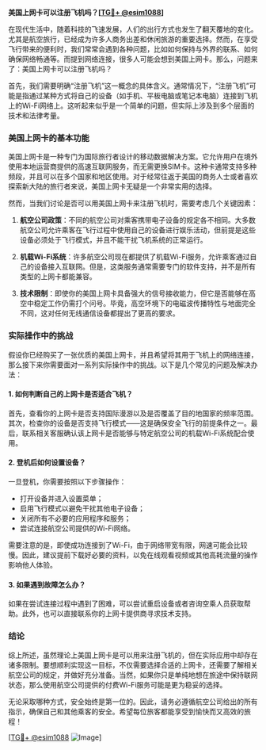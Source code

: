 **美国上网卡可以注册飞机吗？[[TG💪+ @esim1088](https://t.me/s/esim1088)]**

在现代生活中，随着科技的飞速发展，人们的出行方式也发生了翻天覆地的变化。尤其是航空旅行，已经成为许多人商务出差和休闲旅游的重要选择。然而，在享受飞行带来的便利时，我们常常会遇到各种问题，比如如何保持与外界的联系、如何确保网络畅通等。而提到网络连接，很多人可能会想到美国上网卡。那么，问题来了：美国上网卡可以注册飞机吗？

首先，我们需要明确“注册飞机”这一概念的具体含义。通常情况下，“注册飞机”可能是指通过某种方式将自己的设备（如手机、平板电脑或笔记本电脑）连接到飞机上的Wi-Fi网络上。这听起来似乎是一个简单的问题，但实际上涉及到多个层面的技术和法律考量。

### 美国上网卡的基本功能

美国上网卡是一种专门为国际旅行者设计的移动数据解决方案。它允许用户在境外使用本地运营商提供的高速互联网服务，而无需更换SIM卡。这种卡通常支持多种频段，并且可以在多个国家和地区使用。对于经常往返于美国的商务人士或者喜欢探索新大陆的旅行者来说，美国上网卡无疑是一个非常实用的选择。

然而，当我们讨论是否可以用美国上网卡来注册飞机时，需要考虑几个关键因素：

1. **航空公司政策**：不同的航空公司对乘客携带电子设备的规定各不相同。大多数航空公司允许乘客在飞行过程中使用自己的设备进行娱乐活动，但前提是这些设备必须处于飞行模式，并且不能干扰飞机系统的正常运行。
   
2. **机载Wi-Fi系统**：许多航空公司现在都提供了机载Wi-Fi服务，允许乘客通过自己的设备接入互联网。但是，这类服务通常需要专门的软件支持，并不是所有类型的上网卡都能兼容。

3. **技术限制**：即使你的美国上网卡具备强大的信号接收能力，但它是否能够在高空中稳定工作仍需打个问号。毕竟，高空环境下的电磁波传播特性与地面完全不同，这对任何无线通信设备都提出了更高的要求。

### 实际操作中的挑战

假设你已经购买了一张优质的美国上网卡，并且希望将其用于飞机上的网络连接，那么接下来你需要面对一系列实际操作中的挑战。以下是几个常见的问题及解决办法：

#### 1. 如何判断自己的上网卡是否适合飞机？
首先，查看你的上网卡是否支持国际漫游以及是否覆盖了目的地国家的频率范围。其次，检查你的设备是否支持飞行模式——这是确保安全飞行的前提条件之一。最后，联系相关客服确认该上网卡是否能够与特定航空公司的机载Wi-Fi系统配合使用。

#### 2. 登机后如何设置设备？
一旦登机，你需要按照以下步骤操作：
   - 打开设备并进入设置菜单；
   - 启用飞行模式以避免干扰其他电子设备；
   - 关闭所有不必要的应用程序和服务；
   - 尝试连接航空公司提供的Wi-Fi网络。

需要注意的是，即使成功连接到了Wi-Fi，由于网络带宽有限，网速可能会比较慢。因此，建议提前下载好必要的资料，以免在线观看视频或其他高耗流量的操作影响他人体验。

#### 3. 如果遇到故障怎么办？
如果在尝试连接过程中遇到了困难，可以尝试重启设备或者咨询空乘人员获取帮助。此外，也可以直接联系你的上网卡提供商寻求技术支持。

### 结论

综上所述，虽然理论上美国上网卡是可以用来注册飞机的，但在实际应用中却存在诸多限制。要想顺利实现这一目标，不仅需要选择合适的上网卡，还需要了解相关航空公司的规定，并做好充分准备。当然，如果你只是单纯地想在旅途中保持联网状态，那么使用航空公司提供的付费Wi-Fi服务可能是更为稳妥的选择。

无论采取哪种方式，安全始终是第一位的。因此，请务必遵循航空公司给出的所有指示，确保自己和其他乘客的安全。希望每位旅客都能享受到愉快而又高效的旅程！

[[TG💪+ @esim1088](https://t.me/s/esim1088) ![Image](https://i.postimg.cc/4NQfJmqS/Snipaste-2025-05-13-00-14-12.png)]